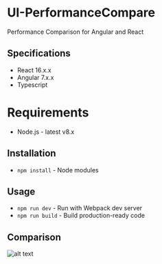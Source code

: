 # UI-PerformanceCompare
Performance Comparison for Angular and React

## Specifications
 - React 16.x.x
 - Angular 7.x.x
 - Typescript

# Requirements
 - Node.js - latest v8.x

## Installation
 - `npm install` - Node modules

## Usage
 - `npm run dev` - Run with Webpack dev server
 - `npm run build` - Build production-ready code

## Comparison
![alt text](https://raw.githubusercontent.com/praveenkumar-outlook/AngularVsReact/master/src/comparison.png)